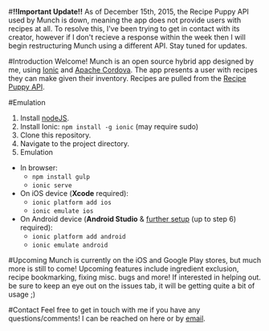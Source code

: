 #**!!Important Update!!**
As of December 15th, 2015, the Recipe Puppy API used by Munch is down, meaning the app does not provide users with recipes at all. To resolve this, I've been trying to get in contact with its creator, however if I don't recieve a response within the week then I will begin restructuring Munch using a different API. Stay tuned for updates.

#Introduction
Welcome! Munch is an open source hybrid app designed by me, using [Ionic](http://ionicframework.com/) and [Apache Cordova](https://cordova.apache.org/). The app presents a user with recipes they can make given their inventory. Recipes are pulled from the [Recipe Puppy API](http://www.recipepuppy.com/about/api/).

#Emulation
1. Install [nodeJS](https://nodejs.org/en/).
2. Install Ionic: `npm install -g ionic` (may require sudo)
1. Clone this repository.
2. Navigate to the project directory.
3. Emulation 
 - In browser: 
      * `npm install gulp`
      * `ionic serve` 
  - On iOS device (**Xcode** required): 
      * `ionic platform add ios`  
      * `ionic emulate ios` 
  - On Android device (**Android Studio** &  [further setup](http://www.debenu.com/kb/create-an-emulator-for-testing-in-android-studio/) (up to step 6) required): 
     * `ionic platform add android`
     * `ionic emulate android`

#Upcoming
Munch is currently on the iOS and Google Play stores, but much more is still to come! Upcoming features include ingredient exclusion, recipe bookmarking, fixing misc. bugs and more! If interested in helping out. be sure to keep an eye out on the issues tab, it will be getting quite a bit of usage ;)

#Contact
Feel free to get in touch with me if you have any questions/comments! I can be reached on here or by <a href="mailto:akoumis1@gmail.com">email</a>.
